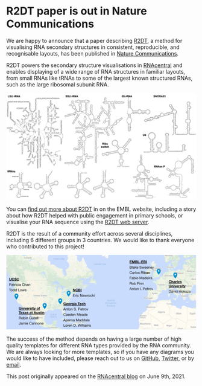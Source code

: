 # R2DT paper is out in Nature Communications

We are happy to announce that a paper describing [R2DT](https://rnacentral.org/r2dt), a method for visualising RNA secondary structures in consistent, reproducible, and recognisable layouts, has been published in [Nature Communications](https://www.nature.com/articles/s41467-021-23555-5).

R2DT powers the secondary structure visualisations in [RNAcentral](https://rnacentral.org/) and enables displaying of a wide range of RNA structures in familiar layouts, from small RNAs like tRNAs to some of the largest known structured RNAs, such as the large ribosomal subunit RNA.

![R2DT examples](../images/r2dt-examples-labelled.png)

You can [find out more about R2DT](https://www.embl.org/news/science/visualising-rna-structures-using-r2dt/) in on the EMBL website, including a story about how R2DT helped with public engagement in primary schools, or visualise your RNA sequence using the [R2DT web server](https://rnacentral.org/r2dt).

R2DT is the result of a community effort across several disciplines, including 6 different groups in 3 countries. We would like to thank everyone who contributed to this project!

![R2DT team](../images/collaboration-map.jpg)

The success of the method depends on having a large number of high quality templates for different RNA types provided by the RNA community. We are always looking for more templates, so if you have any diagrams you would like to have included, please reach out to us on [GitHub](https://github.com/RNAcentral/R2DT), [Twitter](https://twitter.com/rnacentral), or by [email](https://rnacentral.org/contact).

This post originally appeared on the [RNAcentral blog](https://blog.rnacentral.org/2021/06/r2dt-paper-is-out-in-nature.html) on June 9th, 2021.
